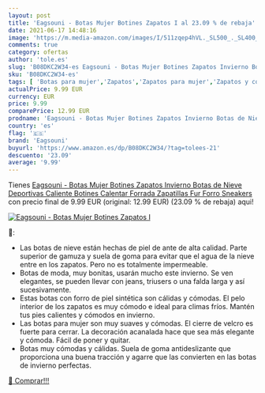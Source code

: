 ```yaml
---
layout: post
title: 'Eagsouni - Botas Mujer Botines Zapatos I al 23.09 % de rebaja'
date: 2021-06-17 14:48:16
image: 'https://m.media-amazon.com/images/I/511zqep4hVL._SL500_._SL400_.jpg'
comments: true
category: ofertas
author: 'tole.es'
slug: 'B08DKC2W34-es Eagsouni - Botas Mujer Botines Zapatos Invierno Botas de...'
sku: 'B08DKC2W34-es'
tags: [ 'Botas para mujer','Zapatos','Zapatos para mujer','Zapatos y complementos','botines','eagsouni','zapatos', ]
actualPrice: 9.99 EUR
currency: EUR
price: 9.99
comparePrice: 12.99 EUR
prodname: 'Eagsouni - Botas Mujer Botines Zapatos Invierno Botas de Nieve Deportivas Caliente Botines Calentar Forrada Zapatillas Fur Forro Sneakers'
country: 'es'
flag: '🇪🇸'
brand: 'Eagsouni'
buyurl: 'https://www.amazon.es/dp/B08DKC2W34/?tag=tolees-21'
descuento: '23.09'
average: '9.99'
---
```


Tienes [Eagsouni - Botas Mujer Botines Zapatos Invierno Botas de Nieve Deportivas Caliente Botines Calentar Forrada Zapatillas Fur Forro Sneakers](https://www.amazon.es/dp/B08DKC2W34/?tag=tolees-21) con precio final de  9.99 EUR (original: 12.99 EUR) (23.09 %  de rebaja) aqui!

[![Eagsouni - Botas Mujer Botines Zapatos I](https://m.media-amazon.com/images/I/511zqep4hVL._SL500_._SL400_.jpg)](https://www.amazon.es/dp/B08DKC2W34/?tag=tolees-21)

🔎:

- Las botas de nieve están hechas de piel de ante de alta calidad. Parte superior de gamuza y suela de goma para evitar que el agua de la nieve entre en los zapatos. Pero no es totalmente impermeable.
- Botas de moda, muy bonitas, usarán mucho este invierno. Se ven elegantes, se pueden llevar con jeans, triusers o una falda larga y así sucesivamente.
- Estas botas con forro de piel sintética son cálidas y cómodas. El pelo interior de los zapatos es muy cómodo e ideal para climas fríos. Mantén tus pies calientes y cómodos en invierno.
- Las botas para mujer son muy suaves y cómodas. El cierre de velcro es fuerte para cerrar. La decoración acanalada hace que sea más elegante y cómoda. Fácil de poner y quitar.
- Botas muy cómodas y cálidas. Suela de goma antideslizante que proporciona una buena tracción y agarre que las convierten en las botas de invierno perfectas.

[🛒 Comprar!!!](https://www.amazon.es/dp/B08DKC2W34/?tag=tolees-21)
